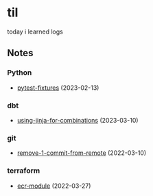 # til
today i learned logs

## Notes

### Python
- [pytest-fixtures](python/pytest-fixtures-and-coverage.md) (2023-02-13)

### dbt
- [using-jinja-for-combinations](dbt/using-jinja-for-combinations.md) (2023-03-10)

### git
- [remove-1-commit-from-remote](git/remove-1-commit-from-remote.md) (2022-03-10)

### terraform
- [ecr-module](terraform/ecr-repo.md) (2022-03-27)